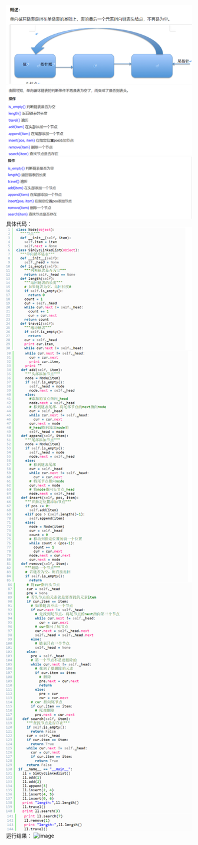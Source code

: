 ![image](https://github.com/11024153/HomeWork/blob/main/%E6%A6%82%E8%BF%B0.png)
![image](https://github.com/11024153/HomeWork/blob/main/%E6%93%8D%E4%BD%9C.png)
![image](https://github.com/11024153/HomeWork/blob/main/image.png)
具体代码：
![image](https://github.com/11024153/HomeWork/blob/main/%E5%8D%95%E5%90%91%E5%BE%AA%E7%8E%AF%E9%93%BE%E8%A1%A81.png)
![image](https://github.com/11024153/HomeWork/blob/main/%E5%8D%95%E5%90%91%E5%BE%AA%E7%8E%AF%E9%93%BE%E8%A1%A82.png)
![image](https://github.com/11024153/HomeWork/blob/main/%E5%8D%95%E5%90%91%E5%BE%AA%E7%8E%AF%E9%93%BE%E8%A1%A83.png)
![image](https://github.com/11024153/HomeWork/blob/main/%E5%8D%95%E5%90%91%E5%BE%AA%E7%8E%AF%E9%93%BE%E8%A1%A84.png)
运行结果：
![image](https://img.jbzj.com/file_images/article/201711/20171110121942437.png?20171010121954)
